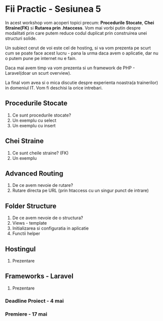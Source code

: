 # Fii Practic - Sesiunea 5

In acest workshop vom acoperi topici precum: __Procedurile Stocate__, __Chei Straine(FK)__ si __Rutarea prin .htaccess__. Vom mai vorbi putin despre modalitati prin care putem reduce codul duplicat prin construirea unei structuri solide.

Un subiect cerut de voi este cel de hosting, si va vom prezenta pe scurt cum se poate face acest lucru - pana la urma daca avem o aplicatie, dar nu o putem pune pe internet nu e fain.

Daca mai avem timp va vom prezenta si un framework de PHP - Laravel(doar un scurt overview).

La final vom avea si o mica discutie despre experienta noastra(a trainerilor) in domeniul IT. Vom fi deschisi la orice intrebari.

## Procedurile Stocate
1. Ce sunt procedurile stocate?
2. Un exemplu cu select
3. Un exemplu cu insert

## Chei Straine
1. Ce sunt cheile straine? (FK)
2. Un exemplu

## Advanced Routing
1. De ce avem nevoie de rutare?
2. Rutare directa pe URL (prin htaccess cu un singur punct de intrare)

## Folder Structure
1. De ce avem nevoie de o structura?
2. Views - template
3. Initializarea si configuratia in aplicatie
4. Functii helper

## Hostingul
1. Prezentare

## Frameworks - Laravel
1. Prezentare


### Deadline Proiect - 4 mai

### Premiere - 17 mai


